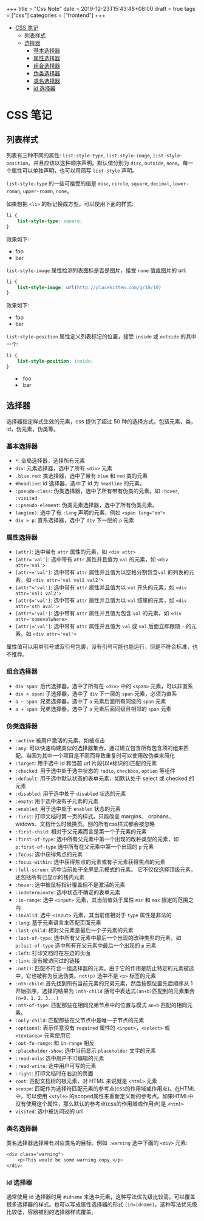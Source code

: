 +++
title = "Css Note"
date = 2019-12-23T15:43:48+08:00
draft = true
tags = ["css"]
categories = ["frontend"]
+++

<!-- vim-markdown-toc GFM -->

+ [CSS 笔记](#css-笔记)
  * [列表样式](#列表样式)
  * [选择器](#选择器)
    - [基本选择器](#基本选择器)
    - [属性选择器](#属性选择器)
    - [组合选择器](#组合选择器)
    - [伪类选择器](#伪类选择器)
    - [类名选择器](#类名选择器)
    - [id 选择器](#id-选择器)

<!-- vim-markdown-toc -->

# CSS 笔记

## 列表样式

列表有三种不同的属性: `list-style-type`, `list-style-image`, `list-style-position`。并且应该以这种顺序声明。默认值分别为 `disc`, `outside`, `none`。每一个属性可以单独声明，也可以用简写 `list-style` 声明。

`list-style-type` 的一些可接受的值是 `disc`, `circle`, `square`, `decimal`, `lower-roman`, `upper-roamn`, `none`。

如果想把 `<li>` 的标记换成方型，可以使用下面的样式:

```css
li {
    list-style-type: square;
}
```

效果如下:

<ul>
    <li style="list-style-type: square">foo</li>
    <li style="list-style-type: square">bar</li>
</ul>

`list-style-image` 属性检测列表图标是否是图片，接受 `none` 值或图片的 url:

```css
li {
    list-style-image: url(http://placekitten.com/g/10/10)
}
```

效果如下:

<ul>
    <li style="list-style-image: url(http://placekitten.com/g/10/10)">foo</li>
    <li style="list-style-image: url(http://placekitten.com/g/10/10)">bar</li>
</ul>

`list-style-position` 属性定义列表标记的位置，接受 `inside` 或 `outside` 的其中一个:

```css
li {
    list-style-position: inside;
}
```
<ul>
    <li style="list-style-position: inside">foo</li>
    <li style="list-style-position: inside">bar</li>
</ul>

## 选择器

选择器指定样式生效的元素，css 提供了超过 50 种的选择方式，包括元素，类，id，伪元素，伪类等。

### 基本选择器

* `*`: 全局选择器，选择所有元素
* `div`: 元素选择器，选中了所有 `<div>` 元素
* `.blue.red`: 类选择器，选中了带有 `blue` 和 `red` 类的元素
* `#headline`: id 选择器，选中了 id 为 `headline` 的元素。
* `:pseudo-class`: 伪类选择器，选中了所有带有伪类的元素。如 `:hover`, `:visited`
* `::pseudo-element`: 伪类元素选择器，选中了所有伪类元素。
* `lang(en)`: 选中了有 `:lang` 声明的元素，例如 `<span lang="en">`
* `div > p`: 直系选择器，选中了 `div` 下一层的 `p` 元素

### 属性选择器

* `[attr]`: 选中带有 `attr` 属性的元素，如 `<div attr>`
* `[attr='val']`: 选中带有 `attr` 属性并且值为 `val` 的元素，如 `<div attr='val'>`
* `[attr~='val']`: 选中带有 `attr` 属性并且值为以空格分割包含`val` 的列表的元素，如 `<div attr='val val1 val2'>`
* `[attr^='val']`: 选中带有 `attr` 属性并且值为以 `val` 开头的元素，如 `<div attr='val1 val2'>`
* `[attr$='val']`: 选中带有 `attr` 属性并且值为以 `val` 结尾的元素，如 `<div attr='sth aval'>`
* `[attr*='val']`: 选中带有 `attr` 属性并且值为包含 `val` 的元素，如 `<div attr='somevalwhere>`
* `[attr|='val']`: 选中带有 `attr` 属性并且值为 `val` 或 `val` 后面立即跟随 `-` 的元素，如 `<div attr='val'>`

属性值可以用单引号或双引号包裹，没有引号可能也能运行，但是不符合标准，也不推荐。

### 组合选择器

* `div span`: 后代选择器，选中了所有在 `<div>` 中的 `<span>` 元素，可以非直系
* `div > span`: 子选择器，选中了 `div` 下一层的 `span` 元素，必须为直系
* `a ~ span`: 兄弟选择器，选中了 `a` 元素后面所有同级的 `span` 元素
* `a + span`: 兄弟选择器，选中了 `a` 元素后面同级且相邻的 `span` 元素

### 伪类选择器

* `:active` 被用户激活的元素，如被点击
* `:any`: 可以快速构建类似的选择器集合，通过建立包含所有包含项的组来匹配。当因为其中一个项目是不同而导致重复时可以使用改伪类来简化
* `:target`: 用于选中 id 和当前 url 片段(以`#`标识的)匹配的元素
* `:checked`: 用于选中处于选中状态的 `radio`, `checkbox`, `option` 等组件
* `:default`: 用于选中默认状态的表单元素，如默认处于 select 或 checked 的元素
* `:disabled`: 用于选中处于 `disabled` 状态的元素
* `:empty`: 用于选中没有子元素的元素
* `:enabled`: 用于选中处于 `enabled` 状态的元素
* `:first`: 打印文档时第一页的样式。只能改变 margins、 orphans、 widows、文档什么时候换页。别的所有css样式都会被忽略
* `:first-child`: 相对于父元素而言是第一个子元素的元素
* `:first-of-type`: 选中所有父元素中第一个出现的改种类型的元素，如 `p:first-of-type` 选中所有在父元素中第一个出现的 `p` 元素
* `:focus`: 选中获得焦点的元素
* `:focus-within`: 选中获得焦点的元素或有子元素获得焦点的元素
* `:full-screen`: 选中当前处于全屏显示模式的元素。 它不仅仅选择顶级元素，还包括所有已显示的栈内元素
* `:hover`: 选中被鼠标指针覆盖但不是激活的元素
* `:indeterminate`: 选中状态不确定的表单元素
* `:in-range`: 选中 `<input>` 元素，其当前值处于属性 `min` 和 `max` 限定的范围之内
* `:invalid`: 选中 `<input>` 元素，其当前值相对于 `type` 属性是非法的
* `:lang`: 基于元素语言来匹配页面元素
* `:last-child`: 相对父元素是最后一个子元素的元素
* `:last-of-type`: 选中所有父元素中最后一个出现的改种类型的元素，如 `p:last-of-type` 选中所有在父元素中最后一个出现的 `p` 元素
* `:left`: 打印文档时在左边的页面
* `:link`: 没有被访问过的链接
* `:not()`: 匹配不符合一组选择器的元素。由于它的作用是防止特定的元素被选中，它也被称为反选伪类。`not(p)` 选中不是 `<p>` 标签的元素
* `:nth-child`: 首先找到所有当前元素的兄弟元素，然后按照位置先后顺序从 1 开始排序，选择的结果为 `:nth-child` 括号中表达式`(an+b)`匹配到的元素集合 `(n=0，1，2，3...)`
* `:nth-of-type`: 匹配那些在相同兄弟节点中的位置与模式 `an+b` 匹配的相同元素。
* `:only-child`: 匹配那些在父节点中是唯一子节点的元素
* `:optional`: 表示任意没有 `required` 属性的 `<input>`，`<select>` 或 `<textarea>` 元素使用它
* `:out-fo-range`: 和 `in-range` 相反
* `:placeholder-show`: 选中当前显示 `placeholder` 文字的元素
* `:read-only`: 选中用户不可编辑的元素
* `:read-write`: 选中用户可写的元素
* `:right`: 打印文档时在右边的页面
* `root`: 匹配文档树的根元素，对 HTML 来说就是 `<html>` 元素
* `scoope`: 匹配作为选择符匹配元素的参考点(css的作用域或作用点)。在HTML中，可以使用 `<style>` 的scoped属性来重新定义新的参考点。如果HTML中没有使用这个属性，那么默认的参考点(css的作用域或作用点)是 `<html>`
* `visited`: 选中被访问过的 url

### 类名选择器

类名选择器选择带有对应类名的目标。例如 `.warning` 选中下面的 `<div>` 元素:

```css
<div class="warning">
    <p>This would be some warning copy.</p>
</div>
```

### id 选择器

通常使用 id 选择器时用 `#idname` 来选中元素，这种写法优先级比较高，可以覆盖很多选择器的样式。也可以写成属性选择器的形式 `[id=idname]`，这种写法优先级比较低，容器被别的选择器样式覆盖。
